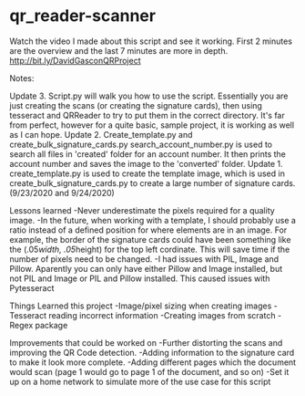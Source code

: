 # qr_reader-scanner

Watch the video I made about this script and see it working. First 2 minutes are the overview and the last 7 minutes are more in depth.
http://bit.ly/DavidGasconQRProject

Notes:

Update 3. Script.py will walk you how to use the script. Essentially you are just creating the scans (or creating the signature cards), then using tesseract and QRReader to try to put them in the correct directory. It's far from perfect, however for a quite basic, sample project, it is working as well as I can hope.
Update 2. Create_template.py and create_bulk_signature_cards.py 
search_account_number.py is used to search all files in 'created' folder for an account number. It then prints the account number and saves the image to the 'converted' folder.
Update 1. create_template.py is used to create the template image, which is used in create_bulk_signature_cards.py to create a large number of signature cards. (9/23/2020 and 9/24/2020)


Lessons learned
-Never underestimate the pixels required for a quality image.
-In the future, when working with a template, I should probably use a ratio instead of a defined position for where elements are in an image. For example, the border of the signature cards could have been something like the (.05*width, .05*height) for the top left cordinate. This will save time if the number of pixels need to be changed.
-I had issues with PIL, Image and Pillow. Aparently you can only have either Pillow and Image installed, but not PIL and Image or PIL and Pillow installed. This caused issues with Pytesseract

Things Learned this project
-Image/pixel sizing when creating images
-Tesseract reading incorrect information
-Creating images from scratch 
-Regex package


Improvements that could be worked on
-Further distorting the scans and improving the QR Code detection. 
-Adding information to the signature card to make it look more complete.
-Adding different pages which the document would scan (page 1 would go to page 1 of the document, and so on)
-Set it up on a home network to simulate more of the use case for this script
